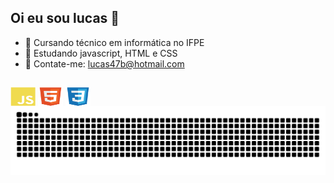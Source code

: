 ## Oi eu sou lucas 👋

- 🔭 Cursando técnico em informática no IFPE
- 🌱 Estudando javascript, HTML e CSS
- 📧 Contate-me: lucas47b@hotmail.com

##

<div>
   <img align="center" alt="lucas-Js" height="30" width="40" src="https://raw.githubusercontent.com/devicons/devicon/master/icons/javascript/javascript-plain.svg">
   <img align="center" alt="lucas-HTML" height="30" width="40" src="https://raw.githubusercontent.com/devicons/devicon/master/icons/html5/html5-original.svg">
  <img align="center" alt="lucas-CSS" height="30" width="40" src="https://raw.githubusercontent.com/devicons/devicon/master/icons/css3/css3-original.svg">
  


</div>

<picture>
  <source media="(prefers-color-scheme: dark)" srcset="https://raw.githubusercontent.com/lucasspimentell/lucasspimentell/output/github-contribution-grid-snake-dark.svg">
  <source media="(prefers-color-scheme: light)" srcset="https://raw.githubusercontent.com/lucasspimentell/lucasspimentell/lucaspimentell/github-contribution-grid-snake.svg">
  <img alt="github contribution grid snake animation" src="https://raw.githubusercontent.com/lucasspimentell/lucasspimentell/output/github-contribution-grid-snake.svg">
</picture>
  


